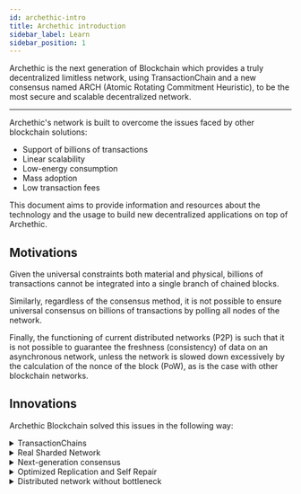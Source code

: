 ```yaml
---
id: archethic-intro
title: Archethic introduction
sidebar_label: Learn
sidebar_position: 1
---
```


Archethic is the next generation of Blockchain which provides a truly decentralized limitless network, using TransactionChain and a new consensus named ARCH (Atomic Rotating Commitment Heuristic),
to be the most secure and scalable decentralized network.

---

Archethic's network is built to overcome the issues faced by other blockchain solutions:

- Support of billions of transactions
- Linear scalability
- Low-energy consumption
- Mass adoption
- Low transaction fees

This document aims to provide information and resources about the technology and the usage to build new decentralized applications on top of Archethic.

## Motivations

Given the universal constraints both material and physical, billions of transactions cannot be integrated into a single branch of chained blocks.

Similarly, regardless of the consensus method, it is not possible to ensure universal consensus on billions of transactions by polling all nodes of the network.

Finally, the functioning of current distributed networks (P2P) is such that it is not possible to guarantee the freshness (consistency) of data on an asynchronous network,
unless the network is slowed down excessively by the calculation of the nonce of the block (PoW), as is the case with other blockchain networks.

## Innovations

Archethic Blockchain solved this issues in the following way:

<details>
  <summary>TransactionChains</summary>
		Instead of chained blocks of transactions, each block is reduced to its atomic form.
		<br />
		Therefore, each block contains only one transaction and each transaction will be chained in its own chain.
</details>

<details>
  <summary>Real Sharded Network</summary>
		Archethic is using sharding technology to ensure distribution of transaction processing and storage to provide
		a very high scalability.
</details>

<details>
  <summary>Next-generation consensus</summary>
		Archethic is using an universal consensus called ARCH based on Atomic Commitment using Heuristic Rotating election
		of a tiny set of validation nodes providing the highest level of security
</details>

<details>
  <summary>Optimized Replication and Self Repair</summary>
		Every transaction will be stored in a deterministic way on a set of nodes using a sharded storage layer.
		<br />
		Thus, every node will autonomously know all the nodes for a given transaction and ease the network by only interrogating the closest elected nodes.
</details>

<details>
  <summary>Distributed network without bottleneck</summary>
		Archethic rebuilds the entire P2P layer to provide an efficient messaging between peers based on the Supervised Multicast
		using self discovery mechanism from incoming connection and network transactions.
		<br />
		The system is able to maintain a qualified vision of the network while limiting the generation of requests.
</details>
